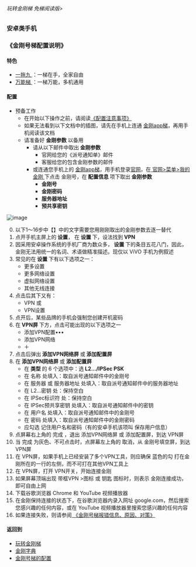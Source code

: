 ###### 玩转金刚梯 免梯阅读版>
### 安卓类手机
### 《金刚号梯配置说明》

#### 特色
  - [ 一拖九 ](https://github.com/a2zitpro/web/blob/master/LadderFree/kkDictionary/OneForNine.md)：一梯在手，全家自由
  - [ 万能梯 ](https://github.com/a2zitpro/web/blob/master/LadderFree/kkDictionary/KKLadderKKIDMultipurpose.md)：一梯万能，多机通用
 
#### 配置
- 预备工作
  - 在开始以下操作之前，请阅读[《配置注意事项》](https://github.com/a2zitpro/web/blob/master/LadderFree/kkDictionary/ConsiderationsWhileConfigureKKID.md)
  - 如果无法看到以下文档中的插图，请先在手机上连通 [金刚app梯](https://github.com/a2zitpro/web/blob/master/LadderFree/kkDictionary/KKLadderAPP.md)，再用手机阅读该文档
  - 请准备好 <strong>金刚参数</strong> 以备用
    - 请从以下邮件中取出<strong> 金刚参数</strong>
      - 官网给您的《派号通知单》邮件
      - 客服给您的包含金刚参数的邮件
    - 或连通您手机上的 [金刚app梯](https://github.com/a2zitpro/web/blob/master/LadderFree/kkDictionary/KKLadderAPP.md)，用手机登录[官网](https://www.atozitpro.net/zh/)，在[ 官网>菜单>我的金刚 ](https://www.atozitpro.net/zh/my-account/)下点击 金刚号，在<strong> 配置信息 </strong>项下取出<strong> 金刚参数 </strong>
      - <strong>金刚号
      - 金刚密码
      - 服务器地址
      - 预共享密钥</strong>
  


![image](https://github.com/a2zitpro/web/blob/master/B073B1E6-B647-48FA-8931-35923C5EA54F.jpeg)<br>


0. 以下1～16步中【】中的文字需要您用刚刚取出的金刚参数去逐一替代
1. 点开手机主屏上的<strong> 设置</strong>， 在<strong> 设置 </strong>下，设法找到<strong> VPN </strong>
2. 因采用安卓操作系统的手机厂商为数众多，<strong> 设置 </strong>下的条目五花八门，因此，金刚无法用统一的名词、术语做精准描述。现仅以 ViVO 手机为例叙述
3. 常见的在<strong> 设置 </strong>下有以下选项之一：
    - 更多设置
    - 更多网络设置
    - 虚拟网络设置
    - 其他无线连接
4. 点击后其下又有：
    - VPN 或
    - VPN设置
5. 点开后，某些品牌的手机会强制您创建开机密码
6. 在<strong> VPN屏 </strong>下方，点击可能出现的以下选项之一
    - 添加VPN配置••• 
    - 添加VPN网络
    - ＋
7. 点击后弹出<strong> 添加VPN网络屏 </strong>或<strong> 添加配置屏  </strong>
8. 在<strong> 添加VPN网络屏 </strong>或 <strong>添加配置屏</strong>
    - 在<strong> 类型 </strong>的 6 个选项中：选<strong> L2…/IPSec PSK </strong>
    - 在 名称 处填入：取自派号通知邮件中的金刚号
    - 在 服务器 或 服务器地址 处填入：取自派号通知邮件中的服务器地址
    - 在 L2…密钥 处：保持空白
    - 在 IPSec标识符 处：保持空白
    - 在 IPSec预共享密钥 处填入：取自派号通知邮件中的密钥
    - 在 用户名 处填入：取自派号通知邮件中的金刚号
    - 在 密码 处填入：取自派号通知邮件中的金刚密码
    - 应勾选 记住用户名和密码（有的安卓手机该项叫 保存用户信息）
9. 点屏幕右上角的 完成 ，退出 添加VPN网络屏 或 添加配置屏，到达 VPN屏
10. 当 完成 为灰色、不可点击时，点屏幕左上角的 取消，从 金刚号填空屏，到达 VPN屏
11. 在 VPN屏，如果手机上已经安装了多个VPN工具，则应确保 蓝色的勾 打在金刚所在的一行的左侧，而不可打在其他VPN工具上
12. 在 VPN屏，打开 VPN开关，开始连接金刚
13. 如果屏幕顶端出现 带框VPN >图标 或 钥匙 图标时，则表示 金刚连接成功，即可自由上网
14. 下载谷歌浏览器 Chrome 和 YouTube 视频播放器
15. 在金刚保持连接的状态下，在谷歌浏览器内录入网址 google.com，然后搜索您感兴趣的任何内容，或在 YouTube 视频播放器里搜索您感兴趣的任何内容
16. 如果连接失败，则请参阅[ 《金刚号梯报错信息、原因、对策》](https://github.com/a2zitpro/web/blob/master/LadderFree/kkDictionary/KKLadderKKIDErroMessage.md)


#### 返回到
- [玩转金刚梯](https://github.com/a2zitpro/web/blob/master/LadderFree/A.md)
- [金刚字典](https://github.com/a2zitpro/web/blob/master/LadderFree/kkDictionary/KKDictionary.md)
- [金刚号梯的配置](https://github.com/a2zitpro/web/blob/master/LadderFree/kkDictionary/KKLadderConfigration/KKLadderConfigration.md)
